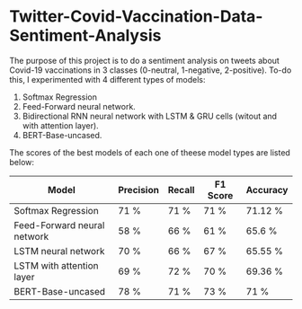 # Twitter-Covid-Vaccination-Data-Sentiment-Analysis

The purpose of this project is to do a sentiment analysis on tweets about Covid-19 vaccinations in 3 classes (0-neutral, 1-negative, 2-positive). 
To-do this, I experimented with 4 different types of models:

1. Softmax Regression
2. Feed-Forward neural network.
3. Bidirectional RNN neural network with LSTM & GRU cells (witout and with attention layer).
4. BERT-Base-uncased.


The scores of the best models of each one of theese model types are listed below:

| Model       | Precision   | Recall        | F1 Score | Accuracy | 
| ----------- | ----------- | ------------- | ------ | ------- |
| Softmax Regression | 71 % | 71 %  | 71 % | 71.12 % |
| Feed-Forward neural network   | 58 % |  66 % |  61 % | 65.6 % |
| LSTM neural network | 70 % | 66 % | 67 %  | 65.55 % |
| LSTM with attention layer | 69 % | 72 % | 70 % | 69.36 % |
| BERT-Base-uncased | 78 % | 71 % | 73 % | 71 % |


